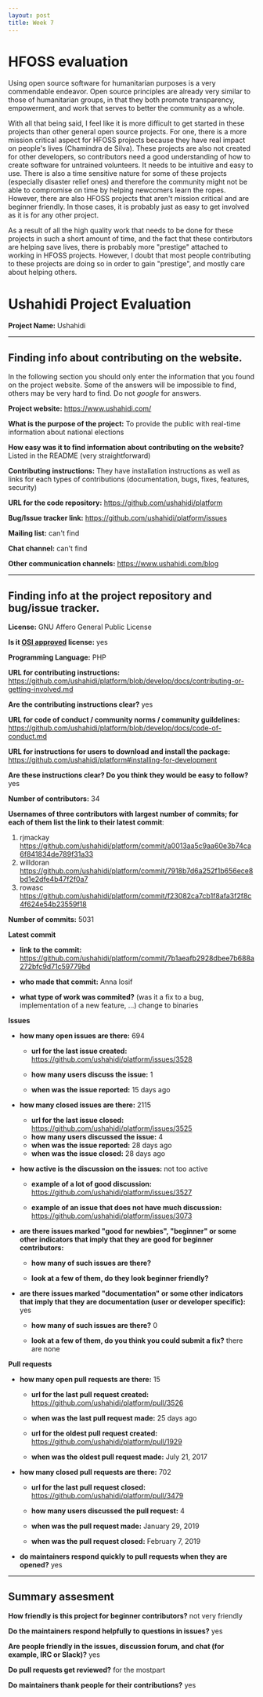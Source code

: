 ```yaml
---
layout: post
title: Week 7
---
```


# HFOSS evaluation

Using open source software for humanitarian purposes is a very commendable endeavor. Open source principles are already very similar to those of humanitarian groups, in that they both promote transparency, empowerment, and work that serves to better the community as a whole. 

With all that being said, I feel like it is more difficult to get started in these projects than other general open source projects. For one, there is a more mission critical aspect for HFOSS projects because they have real impact on people's lives (Chamindra de Silva). These projects are also not created for other developers, so contributors need a good understanding of how to create software for untrained volunteers. It needs to be intuitive and easy to use. There is also a time sensitive nature for some of these projects (especially disaster relief ones) and therefore the community might not be able to compromise on time by helping newcomers learn the ropes. However, there are also HFOSS projects that aren't mission critical and are beginner friendly. In those cases, it is probably just as easy to get involved as it is for any other project.

As a result of all the high quality work that needs to be done for these projects in such a short amount of time, and the fact that these contirbutors are helping save lives, there is probably more "prestige" attached to working in HFOSS projects. However, I doubt that most people contributing to these projects are doing so in order to gain "prestige", and mostly care about helping others.




# Ushahidi Project Evaluation 

__Project Name:__  Ushahidi


---

## Finding info about contributing on the website.

In the following section you should only enter the information that you
found on the project website. Some of the answers will be impossible to find, others
may be very hard to find. Do not _google_ for answers.

__Project website:__ https://www.ushahidi.com/


__What is the purpose of the project:__ To provide the public with real-time information about national elections


__How easy was it to find information about contributing on the website?__ Listed in the README (very straightforward)


__Contributing instructions:__ They have installation instructions as well as links for each types of contributions (documentation, bugs, fixes, features, security)

__URL for the code repository:__ https://github.com/ushahidi/platform

__Bug/Issue tracker link:__ https://github.com/ushahidi/platform/issues

__Mailing list:__ can't find

__Chat channel:__ can't find

__Other communication channels:__ https://www.ushahidi.com/blog


---

## Finding info at the project repository and bug/issue tracker.

__License:__ GNU Affero General Public License

__Is it [OSI approved](https://opensource.org/licenses/alphabetical) license:__ yes

__Programming Language:__ PHP

__URL for contributing instructions:__ https://github.com/ushahidi/platform/blob/develop/docs/contributing-or-getting-involved.md

__Are the contributing instructions clear?__ yes


__URL for code of conduct / community norms / community guildelines:__ https://github.com/ushahidi/platform/blob/develop/docs/code-of-conduct.md

__URL for instructions for users to download and install the package:__ https://github.com/ushahidi/platform#installing-for-development


__Are these instructions clear? Do you think they would be easy to follow?__ yes


__Number of contributors:__ 34


__Usernames of three contributors with largest number of commits; for
each of them list the link to their latest commit__:

1. rjmackay  https://github.com/ushahidi/platform/commit/a0013aa5c9aa60e3b74ca6f841834de789f31a33 
2. willdoran https://github.com/ushahidi/platform/commit/7918b7d6a252f1b656ece8bd1e2dfe4b47f2f0a7
3. rowasc https://github.com/ushahidi/platform/commit/f23082ca7cb1f8afa3f2f8c4f624e54b23559f18


__Number of commits:__ 5031

__Latest commit__ 

- __link to the commit:__ https://github.com/ushahidi/platform/commit/7b1aeafb2928dbee7b688a272bfc9d71c59779bd

- __who made that commit:__ Anna Iosif

- __what type of work was commited?__ (was it a fix to a bug, implementation of a new feature, ...) change to binaries


__Issues__

- __how many open issues are there:__ 694

    - __url for the last issue created:__ https://github.com/ushahidi/platform/issues/3528

    - __how many users discuss the issue:__ 1
    
    - __when was the issue reported:__ 15 days ago
    

- __how many closed issues are there:__ 2115
    - __url for the last issue closed:__ https://github.com/ushahidi/platform/issues/3525
    - __how many users discussed the issue:__ 4
    - __when was the issue reported:__ 28 days ago
    - __when was the issue closed:__ 28 days ago

- __how active is the discussion on the issues:__ not too active

    - __example of a lot of good discussion:__ https://github.com/ushahidi/platform/issues/3527
    
    - __example of an issue that does not have much discussion:__ https://github.com/ushahidi/platform/issues/3073



- __are there issues marked "good for newbies", "beginner" or some other indicators that imply that they are good for beginner contributors:__

    - __how many of such issues are there?__
    
    - __look at a few of them, do they look beginner friendly?__ 



- __are there issues marked "documentation" or some other indicators that imply that they are documentation (user or developer specific):__ yes

    - __how many of such issues are there?__ 0
    
    - __look at a few of them, do you think you could submit a fix?__ there are none



__Pull requests__

- __how many open pull requests are there:__ 15

    - __url for the last pull request created:__ https://github.com/ushahidi/platform/pull/3526
    
    - __when was the last pull request made:__ 25 days ago

    - __url for the oldest pull request created:__ https://github.com/ushahidi/platform/pull/1929
    
    - __when was the oldest pull request made:__ July 21, 2017

- __how many closed pull requests are there:__ 702

    - __url for the last pull request closed:__ https://github.com/ushahidi/platform/pull/3479
    
    - __how many users discussed the pull request:__ 4
    
    - __when was the pull request made:__ January 29, 2019
    
    - __when was the pull request closed:__ February 7, 2019
    

- __do maintainers respond quickly to pull requests when they are opened?__ yes





---


## Summary assesment
__How friendly is this project for beginner contributors?__ not very friendly


__Do the maintainers respond helpfully to questions in issues?__ yes


__Are people friendly in the issues, discussion forum, and chat (for example, IRC or Slack)?__ yes



__Do pull requests get reviewed?__ for the mostpart



__Do maintainers thank people for their contributions?__ yes


